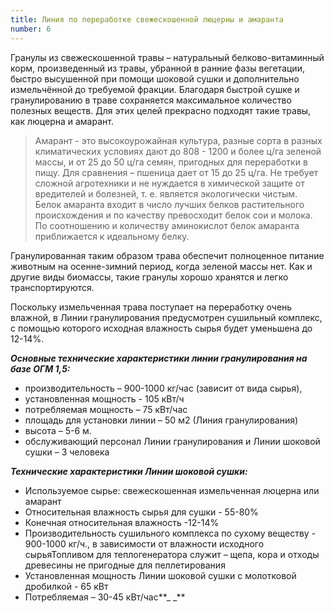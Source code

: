 ```yaml
---
title: Линия по переработке свежескошенной люцерны и амаранта
number: 6
---
```

Гранулы из свежескошенной травы – натуральный белково-витаминный корм, произведенный из травы, убранной в ранние фазы вегетации, быстро высушенной при помощи шоковой сушки и дополнительно измельчённой до требуемой фракции.  Благодаря быстрой сушке и гранулированию в траве сохраняется максимальное количество полезных веществ. Для этих целей прекрасно подходят такие травы, как люцерна и амарант.

> Амарант - это высокоурожайная культура, разные сорта в разных климатических условиях дают до 808 - 1200 и более ц/га зеленой массы, и от 25 до 50 ц/га семян, пригодных для переработки в пищу. Для сравнения – пшеница дает от 15 до 25 ц/га.  Не требует сложной агротехники и не нуждается в химической защите от вредителей и болезней, т. е. является экологически чистым.  Белок амаранта входит в число лучших белков растительного происхождения и по качеству превосходит белок сои и молока. По соотношению и количеству аминокислот белок амаранта приближается к идеальному белку.

Гранулированная таким образом трава обеспечит полноценное питание животным на осенне-зимний период, когда зеленой массы нет. Как и другие виды биомассы, такие гранулы хорошо хранятся и легко транспортируются.

Поскольку измельченная трава поступает на переработку очень влажной, в Линии гранулирования предусмотрен сушильный комплекс, с помощью которого исходная влажность сырья будет уменьшена до 12-14%.

_**Основные технические характеристики линии гранулирования на базе ОГМ 1,5:**_

* производительность – 900-1000 кг/час (зависит от вида сырья),
* установленная мощность  - 105 кВт/ч
* потребляемая мощность –  75 кВт/час
* площадь для установки линии – 50 м2 (Линия гранулирования)
* высота – 5-6 м.
* обслуживающий персонал Линии гранулирования  и Линии шоковой сушки – 3 человека

_**Технические характеристики Линии шоковой сушки:**_

* Используемое сырье: свежескошенная измельченная люцерна или амарант
* Относительная влажность сырья для сушки - 55-80%
* Конечная относительная влажность -12-14%
* Производительность сушильного комплекса по сухому веществу - 900-1000 кг/ч., в зависимости от влажности исходного сырьяТопливом для теплогенератора служит – щепа, кора и отходы древесины не пригодные для пеллетирования
* Установленная мощность Линии шоковой сушки с молотковой дробилкой - 65 кВт
* Потребляемая – 30-45 кВт/час**\_
  \_**
